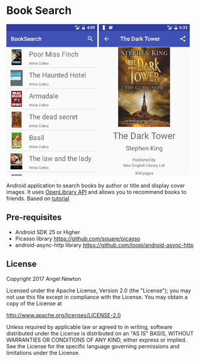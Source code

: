 Book Search
============

![Scheme](/readmeImages/Screenshot_1485555057.png)
![Scheme](/readmeImages/Screenshot_1485563632.png)

Android application to search books by author or title and display cover images.
It uses [OpenLibrary API](https://openlibrary.org/developers/api) and allows you to recommend books to friends.
Based on [tutorial](http://guides.codepath.com/android/Book-Search-Tutorial)

Pre-requisites
--------------
- Android SDK 25 or Higher
- Picasso library https://github.com/square/picasso
- android-async-http library https://github.com/loopj/android-async-http



## License

Copyright 2017 Angel Newton

Licensed under the Apache License, Version 2.0 (the "License"); you may not use this file except in compliance with the License. You may obtain a copy of the License at

http://www.apache.org/licenses/LICENSE-2.0

Unless required by applicable law or agreed to in writing, software distributed under the License is distributed on an "AS IS" BASIS, WITHOUT WARRANTIES OR CONDITIONS OF ANY KIND, either express or implied. See the License for the specific language governing permissions and limitations under the License.

